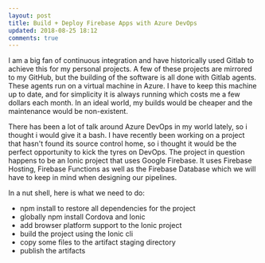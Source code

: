 ```yaml
---
layout: post
title: Build + Deploy Firebase Apps with Azure DevOps
updated: 2018-08-25 18:12
comments: true
---
```


I am a big fan of continuous integration and have historically used Gitlab to achieve this for my personal projects. A few of
these projects are mirrored to my GitHub, but the building of the software is all done with Gitlab agents. These agents
run on a virtual machine in Azure. I have to keep this machine up to date, and for simplicity it is always running which costs
me a few dollars each month. In an ideal world, my builds would be cheaper and the maintenance would be non-existent.

There has been a lot of talk around Azure DevOps in my world lately, so i thought i would give it a bash. I have recently been
working on a project that hasn't found its source control home, so i thought it would be the perfect opportunity to kick the tyres on DevOps. 
The project in question happens to be an Ionic project that uses Google Firebase. It uses Firebase Hosting, Firebase Functions as well as the 
Firebase Database which we will have to keep in mind when designing our pipelines.

In a nut shell, here is what we need to do:

* npm install to restore all dependencies for the project
* globally npm install Cordova and Ionic
* add browser platform support to the Ionic project
* build the project using the Ionic cli 
* copy some files to the artifact staging directory
* publish the artifacts
